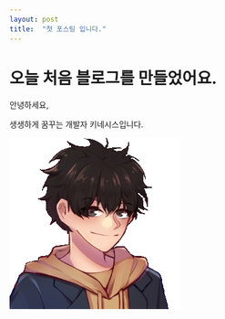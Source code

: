 ```yaml
---
layout: post
title:  "첫 포스팅 입니다."
---
```


# 오늘 처음 블로그를 만들었어요.

안녕하세요,

생생하게 꿈꾸는 개발자 키네시스입니다.

![karl_profile](../images/2022-02-22-first/karl_profile.png)